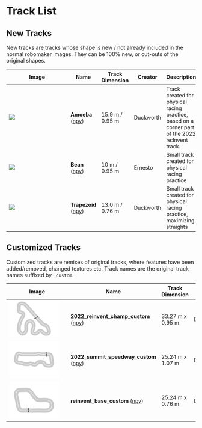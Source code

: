 # Track List

## New Tracks

New tracks are tracks whose shape is new / not already included in the normal robomaker images. They can be 100% new, or cut-outs of the original shapes.

| <div style="width:150px">Image</div>                              | Name                                           | Track Dimension    | Creator      | Description
|-------------------------------------------------------------------|------------------------------------------------|--------------------|--------------| -------------------
| <img src='./Amoeba/src/Amoeba_iconography.svg' height="100" />    | **Amoeba** ([npy](./Amoeba/routes/Amoeba.npy)) | 15.9 m / 0.95 m   | Duckworth    | Track created for physical racing practice, based on a corner part of the 2022 re:Invent track.
| <img src='./Bean/track_iconography/Bean.png' height="100" />      | **Bean** ([npy](./Bean/routes/Bean.npy))       | 10 m / 0.95 m      |  Ernesto     | Small track created for physical racing practice
| <img src='./Trapezoid/src/Trapezoid_iconography.svg' height="100" />      | **Trapezoid** ([npy](./Trapezoid/routes/Trapezoid.npy))       | 13.0 m / 0.76 m      |  Duckworth     | Small track created for physical racing practice, maximizing straights

## Customized Tracks

Customized tracks are remixes of original tracks, where features have been added/removed, changed textures etc. Track names are the original track names suffixed by `_custom`.

| <div style="width:150px">Image</div>                              | Name                                | Track Dimension    |  Creator     | Description
|-------------------------------------------------------------------|-------------------------------------|--------------------|--------------|--------------------
| <img src='./2022_reinvent_champ_custom/track_iconography/2022_reinvent_champ_custom.png' height="100" />    | **2022_reinvent_champ_custom** ([npy](./2022_reinvent_champ_custom/routes/2022_reinvent_champ_custom.npy))   | 33.27 m x 0.95 m    | Duckworth | Added buildings and configurability.
| <img src='./2022_summit_speedway_custom/track_iconography/2022_summit_speedway_custom.png' height="100" />      | **2022_summit_speedway_custom** ([npy](./2022_summit_speedway_custom/routes/2022_summit_speedway_custom.npy))         | 25.24 m x 1.07 m             | Duckworth | Added buildings, lights and configurability.
| <img src='./reinvent_base_custom/track_iconography/reinvent_base_custom.png' height="100" />      | **reinvent_base_custom** ([npy](./reinvent_base_custom/routes/reinvent_base_custom.npy))         | 25.24 m x 0.76 m            | Duckworth | Added buildings, lights and configurability.
